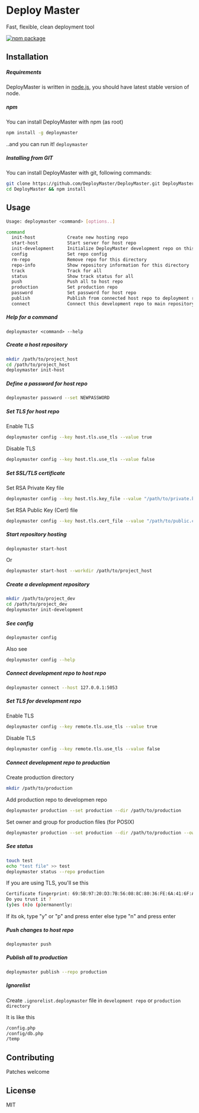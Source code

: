 # Deploy Master
Fast, flexible, clean deployment tool

[![npm package](https://img.shields.io/npm/v/deploymaster.svg?style=flat-square)](https://www.npmjs.com/package/deploymaster)

## Installation

##### Requirements

DeployMaster is written in [node.js](https://nodejs.org/), you should have latest stable version of node.

##### npm

You can install DeployMaster with npm (as root)

```bash
npm install -g deploymaster
```

..and you can run it! `deploymaster`

##### Installing from GIT

You can install DeployMaster with git, following commands:

```bash
git clone https://github.com/DeployMaster/DeployMaster.git DeployMaster
cd DeployMaster && npm install
```

## Usage

```bash
Usage: deploymaster <command> [options..]

command
  init-host            Create new hosting repo
  start-host           Start server for host repo
  init-development     Initialize DeployMaster development repo on this directory
  config               Set repo config
  rm-repo              Remove repo for this directory
  repo-info            Show repository information for this directory
  track                Track for all
  status               Show track status for all
  push                 Push all to host repo
  production           Set production repo
  password             Set password for host repo
  publish              Publish from connected host repo to deployment repo
  connect              Connect this development repo to main repository
```

##### Help for a command

```
deploymaster <command> --help
```

##### Create a host repository

```bash
mkdir /path/to/project_host
cd /path/to/project_host
deploymaster init-host
```

##### Define a password for host repo

```bash
deploymaster password --set NEWPASSWORD
```

##### Set TLS for host repo

Enable TLS

```bash
deploymaster config --key host.tls.use_tls --value true
```

Disable TLS

```bash
deploymaster config --key host.tls.use_tls --value false
```

##### Set SSL/TLS certificate

Set RSA Private Key file

```bash
deploymaster config --key host.tls.key_file --value "/path/to/private.key"
```

Set RSA Public Key (Cert) file

```bash
deploymaster config --key host.tls.cert_file --value "/path/to/public.crt"
```

##### Start repository hosting

```bash
deploymaster start-host
```

Or

```bash
deploymaster start-host --workdir /path/to/project_host
```

##### Create a development repository

```bash
mkdir /path/to/project_dev
cd /path/to/project_dev
deploymaster init-development
```

##### See config

```bash
deploymaster config
```

Also see

```bash
deploymaster config --help
```

##### Connect development repo to host repo

```bash
deploymaster connect --host 127.0.0.1:5053
```

##### Set TLS for development repo

Enable TLS

```bash
deploymaster config --key remote.tls.use_tls --value true
```

Disable TLS

```bash
deploymaster config --key remote.tls.use_tls --value false
```

##### Connect development repo to production

Create production directory

```bash
mkdir /path/to/production
```

Add production repo to developmen repo

```bash
deploymaster production --set production --dir /path/to/production
```

Set owner and group for production files (for POSIX)

```bash
deploymaster production --set production --dir /path/to/production --owner username --group groupname
```

##### See status

```bash
touch test
echo "test file" >> test
deploymaster status --repo production
```

If you are using TLS, you'll se this

```bash
Certificate fingerprint: 69:5B:97:20:D3:7B:56:08:8C:80:36:FE:6A:41:6F:A5:36:08:4B:E2
Do you trust it ?
(y)es (n)o (p)ermanently: 
```

If its ok, type "y" or "p" and press enter else type "n" and press enter

##### Push changes to host repo

```bash
deploymaster push
```

##### Publish all to production

```bash
deploymaster publish --repo production
```

##### Ignorelist

Create ```.ignorelist.deploymaster``` file in ```development repo``` or ```production directory```

It is like this

```bash
/config.php
/config/db.php
/temp
```

## Contributing

Patches welcome

## License
MIT